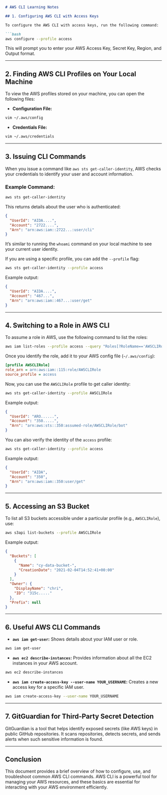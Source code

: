 ```markdown
# AWS CLI Learning Notes

## 1. Configuring AWS CLI with Access Keys

To configure the AWS CLI with access keys, run the following command:

```bash
aws configure --profile access
```

This will prompt you to enter your AWS Access Key, Secret Key, Region, and Output format.

---

## 2. Finding AWS CLI Profiles on Your Local Machine

To view the AWS profiles stored on your machine, you can open the following files:

- **Configuration File:**

```bash
vim ~/.aws/config
```

- **Credentials File:**

```bash
vim ~/.aws/credentials
```

---

## 3. Issuing CLI Commands

When you issue a command like `aws sts get-caller-identity`, AWS checks your credentials to identify your user and account information. 

### Example Command:

```bash
aws sts get-caller-identity
```

This returns details about the user who is authenticated:

```json
{
  "UserId": "AIDA....",
  "Account": "2722....",
  "Arn": "arn:aws:iam::2722...:user/cli"
}
```

It’s similar to running the `whoami` command on your local machine to see your current user identity.

If you are using a specific profile, you can add the `--profile` flag:

```bash
aws sts get-caller-identity --profile access
```

Example output:

```json
{
  "UserId": "AIDA....",
  "Account": "467...",
  "Arn": "arn:aws:iam::467...:user/get"
}
```

---

## 4. Switching to a Role in AWS CLI

To assume a role in AWS, use the following command to list the roles:

```bash
aws iam list-roles --profile access --query "Roles[?RoleName=='AWSCLIRole']"
```

Once you identify the role, add it to your AWS config file (`~/.aws/config`):

```ini
[profile AWSCLIRole]
role_arn = arn:aws:iam::115:role/AWSCLIRole
source_profile = access
```

Now, you can use the `AWSCLIRole` profile to get caller identity:

```bash
aws sts get-caller-identity --profile AWSCLIRole
```

Example output:

```json
{
  "UserId": "ARO......",
  "Account": "350.....",
  "Arn": "arn:aws:sts::350:assumed-role/AWSCLIRole/bot"
}
```

You can also verify the identity of the `access` profile:

```bash
aws sts get-caller-identity --profile access
```

Example output:

```json
{
  "UserId": "AIDA",
  "Account": "350",
  "Arn": "arn:aws:iam::350:user/get"
}
```

---

## 5. Accessing an S3 Bucket

To list all S3 buckets accessible under a particular profile (e.g., `AWSCLIRole`), use:

```bash
aws s3api list-buckets --profile AWSCLIRole
```

Example output:

```json
{
  "Buckets": [
    {
      "Name": "cy-data-bucket-",
      "CreationDate": "2021-02-04T14:52:41+00:00"
    }
  ],
  "Owner": {
    "DisplayName": "chri",
    "ID": "315c....."
  },
  "Prefix": null
}
```

---

## 6. Useful AWS CLI Commands

- **`aws iam get-user`:** Shows details about your IAM user or role.

```bash
aws iam get-user
```

- **`aws ec2 describe-instances`:** Provides information about all the EC2 instances in your AWS account.

```bash
aws ec2 describe-instances
```

- **`aws iam create-access-key --user-name YOUR_USERNAME`:** Creates a new access key for a specific IAM user.

```bash
aws iam create-access-key --user-name YOUR_USERNAME
```

---

## 7. GitGuardian for Third-Party Secret Detection

GitGuardian is a tool that helps identify exposed secrets (like AWS keys) in public GitHub repositories. It scans repositories, detects secrets, and sends alerts when such sensitive information is found.

---

## Conclusion

This document provides a brief overview of how to configure, use, and troubleshoot common AWS CLI commands. AWS CLI is a powerful tool for managing your AWS resources, and these basics are essential for interacting with your AWS environment efficiently.
```

